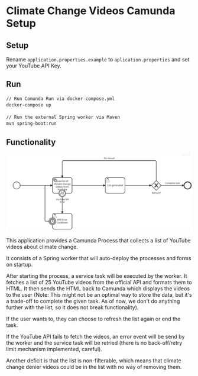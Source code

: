 # Climate Change Videos Camunda Setup

## Setup
Rename `application.properties.example` to `aplication.properties` and set your YouTube API Key.

## Run

```sh
// Run Comunda Run via docker-compose.yml
docker-compose up

// Run the external Spring worker via Maven
mvn spring-boot:run
```

## Functionality

![BPMN Diagram](docs/ClimateChangeBpmn.jpg)

This application provides a Camunda Process that collects a list of YouTube videos about climate change.

It consists of a Spring worker that will auto-deploy the processes and forms on startup.

After starting the process, a service task will be executed by the worker. It fetches a list of 25 YouTube videos from the official API and formats them to HTML. It then sends the HTML back to Camunda which displays the videos to the user (Note: This might not be an optimal way to store the data, but it's a trade-off to complete the given task. As of now, we don't do anything further with the list, so it does not break functionality).

If the user wants to, they can choose to refresh the list again or end the task.

If the YouTube API fails to fetch the videos, an error event will be send by the worker and the service task will be retried (there is no back-off/retry limit mechanism implemented, careful).

Another deficit is that the list is non-filterable, which means that climate change denier videos could be in the list with no way of removing them.